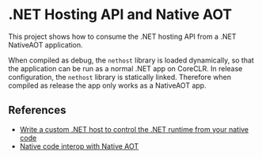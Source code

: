 # .NET Hosting API and Native AOT

This project shows how to consume the .NET hosting API from a .NET NativeAOT application.

When compiled as debug, the `nethost` library is loaded dynamically, so that the application can be
run as a normal .NET app on CoreCLR. In release configuration, the `nethost` library is statically
linked. Therefore when compiled as release the app only works as a NativeAOT app.

## References

* [Write a custom .NET host to control the .NET runtime from your native code](https://learn.microsoft.com/en-us/dotnet/core/tutorials/netcore-hosting)
* [Native code interop with Native AOT](https://learn.microsoft.com/en-us/dotnet/core/deploying/native-aot/interop)
